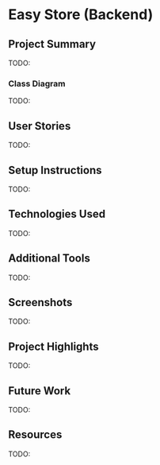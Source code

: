 # Easy Store (Backend)

## Project Summary

TODO:

### Class Diagram

TODO:

## User Stories

TODO:

## Setup Instructions

TODO:

## Technologies Used

TODO:

## Additional Tools

TODO:

## Screenshots

TODO:

## Project Highlights

TODO:

## Future Work

TODO:

## Resources

TODO:
